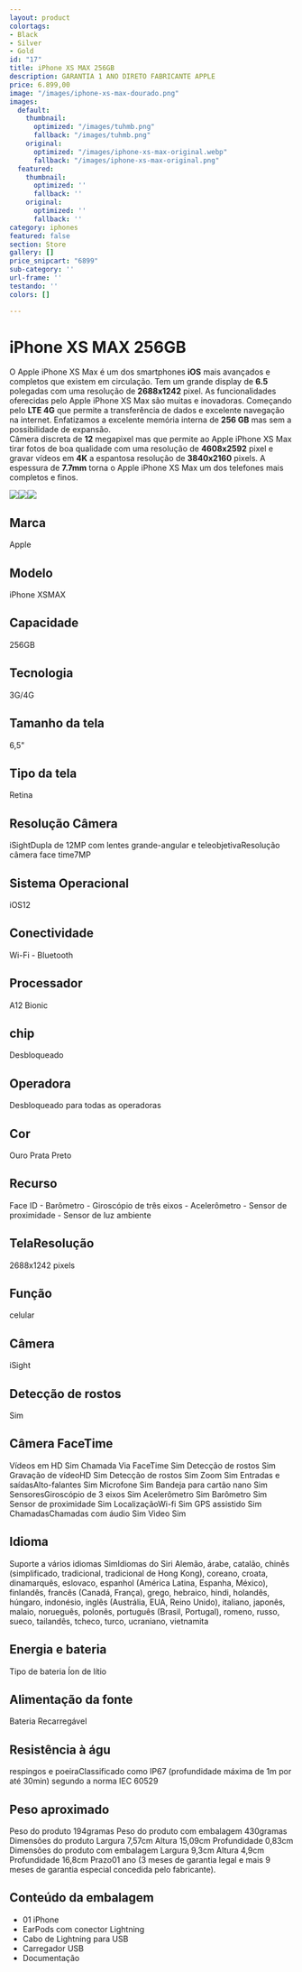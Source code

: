 ```yaml
---
layout: product
colortags:
- Black
- Silver
- Gold
id: "17"
title: iPhone XS MAX 256GB
description: GARANTIA 1 ANO DIRETO FABRICANTE APPLE
price: 6.899,00
image: "/images/iphone-xs-max-dourado.png"
images:
  default:
    thumbnail:
      optimized: "/images/tuhmb.png"
      fallback: "/images/tuhmb.png"
    original:
      optimized: "/images/iphone-xs-max-original.webp"
      fallback: "/images/iphone-xs-max-original.png"
  featured:
    thumbnail:
      optimized: ''
      fallback: ''
    original:
      optimized: ''
      fallback: ''
category: iphones
featured: false
section: Store
gallery: []
price_snipcart: "6899"
sub-category: ''
url-frame: ''
testando: ''
colors: []

---
```

# iPhone XS MAX 256GB

O Apple iPhone XS Max é um dos smartphones **iOS** mais avançados e completos que existem em circulação. Tem um grande display de **6.5** polegadas com uma resolução de **2688x1242** pixel. As funcionalidades oferecidas pelo Apple iPhone XS Max são muitas e inovadoras. Começando pelo **LTE 4G** que permite a transferência de dados e excelente navegação na internet. Enfatizamos a excelente memória interna de **256 GB** mas sem a possibilidade de expansão.  
Câmera discreta de **12** megapixel mas que permite ao Apple iPhone XS Max tirar fotos de boa qualidade com uma resolução de **4608x2592** pixel e gravar vídeos em **4K** a espantosa resolução de **3840x2160** pixels. A espessura de **7.7mm** torna o Apple iPhone XS Max um dos telefones mais completos e finos.

![](/images/5-min.jpg)![](/images/2-min.jpg)![](/images/1-min.jpg)

## Marca

Apple

## Modelo

iPhone XSMAX

## Capacidade

256GB

## Tecnologia

3G/4G

## Tamanho da tela

6,5"

## Tipo da tela

Retina

## Resolução Câmera

iSightDupla de 12MP com lentes grande-angular e teleobjetivaResolução câmera face time7MP

## Sistema Operacional

iOS12

## Conectividade

Wi-Fi - Bluetooth

## Processador

A12 Bionic

## chip

Desbloqueado

## Operadora

Desbloqueado para todas as operadoras

## Cor

Ouro Prata Preto

## Recurso

Face ID - Barômetro - Giroscópio de três eixos - Acelerômetro - Sensor de proximidade - Sensor de luz ambiente

## TelaResolução

2688x1242 pixels

## Função

celular

## Câmera

iSight

## Detecção de rostos

Sim

## Câmera FaceTime

Vídeos em HD 	Sim
Chamada Via FaceTime 	Sim
Detecção de rostos 	Sim
Gravação de vídeoHD 	Sim
Detecção de rostos 	Sim
Zoom 	Sim
Entradas e saídasAlto-falantes 	Sim
Microfone 	Sim
Bandeja para cartão nano 	Sim
SensoresGiroscópio de 3 eixos 	Sim
Acelerômetro 	Sim
Barômetro 	Sim
Sensor de proximidade 	Sim
LocalizaçãoWi-fi 	Sim
GPS assistido 	Sim
ChamadasChamadas com áudio 	Sim
Video 	Sim

## Idioma

Suporte a vários idiomas 	SimIdiomas do Siri 	Alemão, árabe, catalão, chinês (simplificado, tradicional, tradicional de Hong Kong), coreano, croata, dinamarquês, eslovaco, espanhol (América Latina, Espanha, México), finlandês, francês (Canadá, França), grego, hebraico, hindi, holandês, húngaro, indonésio, inglês (Austrália, EUA, Reino Unido), italiano, japonês, malaio, norueguês, polonês, português (Brasil, Portugal), romeno, russo, sueco, tailandês, tcheco, turco, ucraniano, vietnamita

## Energia e bateria

Tipo de bateria 	Íon de lítio

## Alimentação da fonte

Bateria Recarregável

## Resistência à águ

respingos e poeiraClassificado como IP67 (profundidade máxima de 1m por até 30min) segundo a norma IEC 60529

## Peso aproximado

Peso do produto 	194gramas
Peso do produto com embalagem 	430gramas
Dimensões do produto
Largura 	7,57cm
Altura 	15,09cm
Profundidade 	0,83cm
Dimensões do produto com embalagem
Largura 	9,3cm
Altura 	4,9cm
Profundidade 	16,8cm
Prazo01 ano (3 meses de garantia legal e mais 9 meses de garantia especial concedida pelo fabricante).

## Conteúdo da embalagem

* 01 iPhone
* EarPods com conector Lightning
* Cabo de Lightning para USB
* Carregador USB
* Documentação